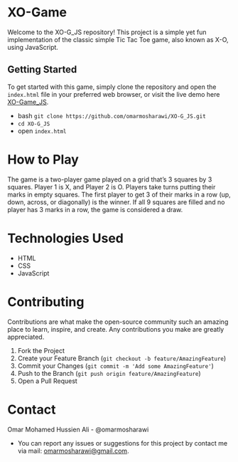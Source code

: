 # XO-Game

Welcome to the XO-G_JS repository! This project is a simple yet fun implementation of the classic simple Tic Tac Toe game, also known as X-O, using JavaScript.

## Getting Started

To get started with this game, simply clone the repository and open the `index.html` file in your preferred web browser, or visit the live demo here [XO-Game_JS](https://omarmosharawi.github.io/XO-G_JS/).

- bash `git clone https://github.com/omarmosharawi/XO-G_JS.git`
- `cd XO-G_JS`
- open `index.html`

# How to Play
The game is a two-player game played on a grid that’s 3 squares by 3 squares. Player 1 is X, and Player 2 is O. Players take turns putting their marks in empty squares. The first player to get 3 of their marks in a row (up, down, across, or diagonally) is the winner. If all 9 squares are filled and no player has 3 marks in a row, the game is considered a draw.

# Technologies Used
- HTML
- CSS
- JavaScript


# Contributing
Contributions are what make the open-source community such an amazing place to learn, inspire, and create. Any contributions you make are greatly appreciated.

1. Fork the Project
2. Create your Feature Branch (`git checkout -b feature/AmazingFeature`)
3. Commit your Changes (`git commit -m 'Add some AmazingFeature'`)
4. Push to the Branch (`git push origin feature/AmazingFeature`)
5. Open a Pull Request

# Contact
Omar Mohamed Hussien Ali - @omarmosharawi
- You can report any issues or suggestions for this project by contact me via mail: omarmosharawi@gmail.com.
